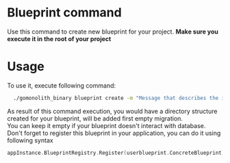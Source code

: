 # Blueprint command

Use this command to create new blueprint for your project. **Make sure you execute it in the root of your project**

# Usage

To use it, execute following command:
```bash
  ./gomonolith_binary blueprint create -m "Message that describes the idea of your blueprint" -n "{{SHORT_NAME_OF_YOUR_BLUEPRINT}}"
```
As result of this command execution, you would have a directory structure created for your blueprint, will be added first empty migration.  
You can keep it empty if your blueprint doesn't interact with database.  
Don't forget to register this blueprint in your application, you can do it using following syntax
```go
appInstance.BlueprintRegistry.Register(userblueprint.ConcreteBlueprint)
```
